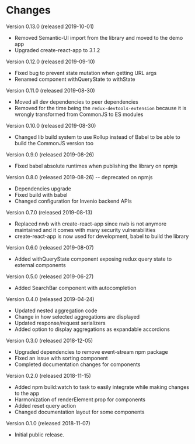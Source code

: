 # Changes

Version 0.13.0 (released 2019-10-01)
* Removed Semantic-UI import from the library and moved to the demo app
* Upgraded create-react-app to 3.1.2

Version 0.12.0 (released 2019-09-10)
* Fixed bug to prevent state mutation when getting URL args
* Renamed component withQueryState to withState

Version 0.11.0 (released 2019-08-30)
* Moved all dev dependencies to peer dependencies
* Removed for the time being the `redux-devtools-extension` because it is wrongly transformed from CommonJS to ES modules

Version 0.10.0 (released 2019-08-30)
* Changed lib build system to use Rollup instead of Babel to be able to build the CommonJS version too

Version 0.9.0 (released 2019-08-26)
* Fixed babel absolute runtimes when publishing the library on npmjs

Version 0.8.0 (released 2019-08-26) -- deprecated on npmjs
* Dependencies upgrade
* Fixed build with babel
* Changed configuration for Invenio backend APIs

Version 0.7.0 (released 2019-08-13)
* Replaced nwb with create-react-app since nwb is not anymore maintained and it comes with many security vulnerabilities
* create-react-app is now used for development, babel to build the library

Version 0.6.0 (released 2019-08-07)
* Added withQueryState component exposing redux query state to external components

Version 0.5.0 (released 2019-06-27)
* Added SearchBar component with autocompletion

Version 0.4.0 (released 2019-04-24)
* Updated nested aggregation code
* Change in how selected aggregations are displayed
* Updated response/request serializers
* Added option to display aggregations as expandable accordions

Version 0.3.0 (released 2018-12-05)

* Upgraded dependencies to remove event-stream npm package
* Fixed an issue with sorting component
* Completed documentation changes for components

Version 0.2.0 (released 2018-11-15)

* Added npm build:watch to task to easily integrate while making changes to the app
* Harmonization of renderElement prop for components
* Added reset query action
* Changed documentation layout for some components

Version 0.1.0 (released 2018-11-07)

* Initial public release.
